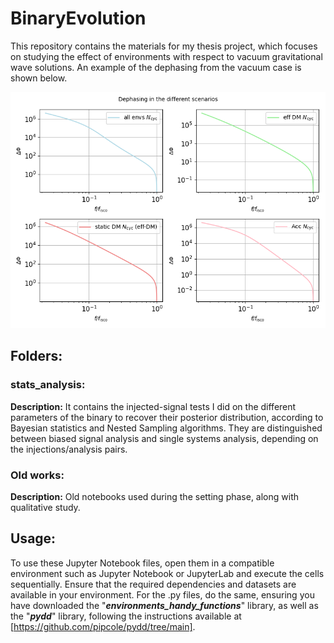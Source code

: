 # BinaryEvolution

This repository contains the materials for my thesis project, which focuses on studying the effect of environments with respect to vacuum gravitational wave solutions. An example of the dephasing from the vacuum case is shown below. 

![Example](results-images/dephasing_effective_1e5.png)

## Folders:

### stats_analysis:

**Description:** It contains the injected-signal tests I did on the different parameters of the binary to recover their posterior distribution, according to Bayesian statistics and Nested Sampling algorithms. They are distinguished between biased signal analysis and single systems analysis, depending on the injections/analysis pairs.  

### Old works:

**Description:** Old notebooks used during the setting phase, along with qualitative study. 

## Usage:

To use these Jupyter Notebook files, open them in a compatible environment such as Jupyter Notebook or JupyterLab and execute the cells sequentially. Ensure that the required dependencies and datasets are available in your environment. For the .py files, do the same, ensuring you have downloaded the "***environments_handy_functions***" library, as well as the "***pydd***" library, following the instructions available at [https://github.com/pipcole/pydd/tree/main]. 
